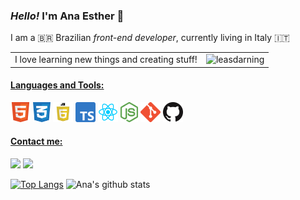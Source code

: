 ### *Hello!* I'm Ana Esther 👋

I am a :brazil: Brazilian *front-end developer*, currently living in Italy :it:

<table>
  <tr>
    <td> I love learning new things and creating stuff!  </td>
    <td> <img src="https://media.giphy.com/media/RN2RoRnu8mELtqNuEo/giphy.gif" width="150" alt="leasdarning"> </td>
  </tr>
</table>



#### <ins>Languages and Tools:</ins>

<img src="images/HTML5.png" height="32" alt="HTML5"> <img src="images/css.png" height="32" alt="CSS3"> <img src="images/es6.png" height="32" alt="es6"> <img src="images/512px-Typescript_logo_2020.svg.png" height="32" alt="typescript">  <img src="images/1_cPh7ujRIfcHAy4kW2ADGOw.png" height="32" alt="react.js"> <img src="images/nodejs-logo-FBE122E377-seeklogo.com.png" height="32" alt="node.js">
 <img src="images/Git-Icon-1788C.png" height="32" alt="git"> <img src="images/GitHub-Mark-64px.png" height="32" alt="github">  <img src="" height="32" alt="">
 
#### <ins>Contact me:</ins>
[<img src="https://img.shields.io/badge/LinkedIn-0077B5?style=for-the-badge&logo=linkedin&logoColor=white">](https://www.linkedin.com/in/ana-esther-amaral/ "Ana's linkedIn")  [<img src="https://img.shields.io/badge/Gmail-D14836?style=for-the-badge&logo=gmail&logoColor=white">](mailto:anaestheramaral@gmail.com "email")

[![Top Langs](https://github-readme-stats.vercel.app/api/top-langs/?username=anaestheramaral&layout=compact&hide_border=true)](https://github.com/anaestheramaral/github-readme-stats)
![Ana's github stats](https://github-readme-stats.vercel.app/api?username=anaestheramaral&show_icons=true&theme=dracula&hide=prs,contribs)


